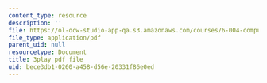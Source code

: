 ```yaml
---
content_type: resource
description: ''
file: https://ol-ocw-studio-app-qa.s3.amazonaws.com/courses/6-004-computation-structures-spring-2017/bece3db10260a458d56e20331f86e0ed_6OKvJRyeKUQ.pdf
file_type: application/pdf
parent_uid: null
resourcetype: Document
title: 3play pdf file
uid: bece3db1-0260-a458-d56e-20331f86e0ed
---
```

